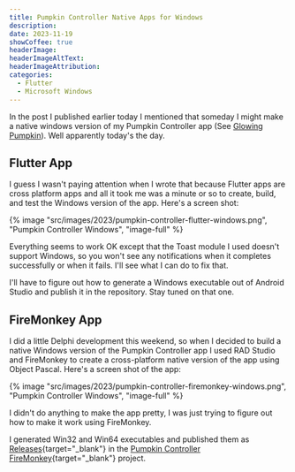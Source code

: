 ```yaml
---
title: Pumpkin Controller Native Apps for Windows
description: 
date: 2023-11-19
showCoffee: true
headerImage: 
headerImageAltText: 
headerImageAttribution: 
categories:
  - Flutter
  - Microsoft Windows
---
```


In the post I published earlier today I mentioned that someday I might make a native windows version of my Pumpkin Controller app (See [Glowing Pumpkin](/projects/glowing-pumpkin/)). Well apparently today's the day. 

## Flutter App

I guess I wasn't paying attention when I wrote that because Flutter apps are cross platform apps and all it took me was a minute or so to create, build, and test the Windows version of the app. Here's a screen shot:

{% image "src/images/2023/pumpkin-controller-flutter-windows.png", "Pumpkin Controller Windows", "image-full" %}

Everything seems to work OK except that the Toast module I used doesn't support Windows, so you won't see any notifications when it completes successfully or when it fails. I'll see what I can do to fix that.

I'll have to figure out how to generate a Windows executable out of Android Studio and publish it in the repository. Stay tuned on that one.

## FireMonkey App

I did a little Delphi development this weekend, so when I decided to build a native Windows version of the Pumpkin Controller app I used RAD Studio and FireMonkey to create a cross-platform native version of the app using Object Pascal. Here's a screen shot of the app:

{% image "src/images/2023/pumpkin-controller-firemonkey-windows.png", "Pumpkin Controller Windows", "image-full" %}

I didn't do anything to make the app pretty, I was just trying to figure out how to make it work using FireMonkey.

I generated Win32 and Win64 executables and published them as [Releases](https://github.com/johnwargo/pumpkin-cotroller-firemonkey/releases){target="_blank"} in the [Pumpkin Controller FireMonkey](https://github.com/johnwargo/pumpkin-cotroller-firemonkey){target="_blank"} project.
